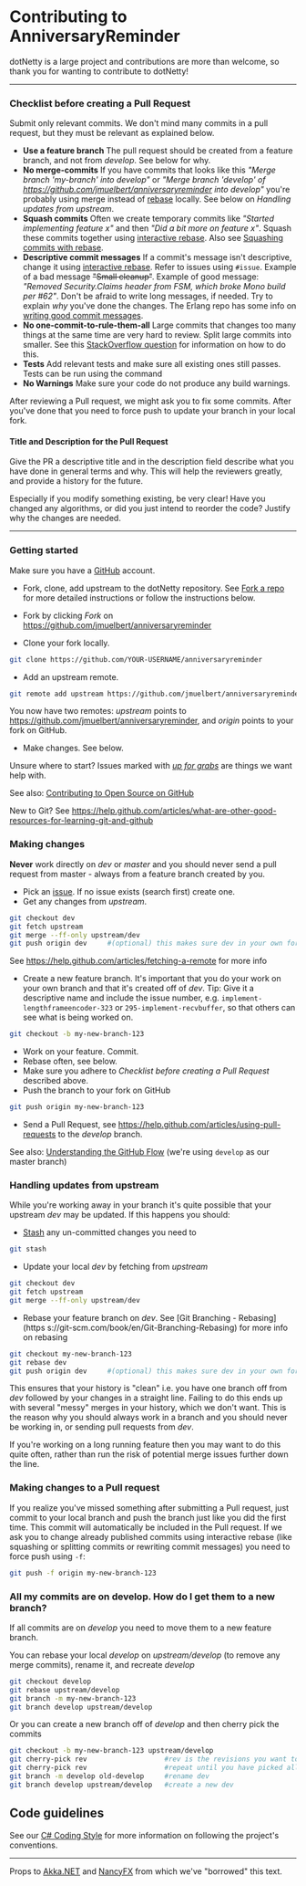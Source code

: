 # Contributing to AnniversaryReminder

dotNetty is a large project and contributions are more than welcome, so thank you for wanting to
contribute to dotNetty!

---

### Checklist before creating a Pull Request

Submit only relevant commits. We don't mind many commits in a pull request, but they must be
relevant as explained below.

- **Use a feature branch** The pull request should be created from a feature branch, and not from
  _develop_. See below for why.
- **No merge-commits** If you have commits that looks like this _"Merge branch 'my-branch' into
  develop"_ or _"Merge branch 'develop' of <https://github.com/jmuelbert/anniversaryreminder> into
  develop"_ you're probably using merge instead of
  [rebase](https://help.github.com/articles/about-git-rebase) locally. See below on _Handling
  updates from upstream_.
- **Squash commits** Often we create temporary commits like _"Started implementing feature x"_ and
  then _"Did a bit more on feature x"_. Squash these commits together using
  [interactive rebase](https://help.github.com/articles/about-git-rebase). Also see
  [Squashing commits with rebase](https://gitready.com/advanced/2009/02/10/squashing-commits-with-rebase.html).
- **Descriptive commit messages** If a commit's message isn't descriptive, change it using
  [interactive rebase](https://help.github.com/articles/about-git-rebase). Refer to issues using
  `#issue`. Example of a bad message ~~"Small cleanup"~~. Example of good message: _"Removed
  Security.Claims header from FSM, which broke Mono build per #62"_. Don't be afraid to write long
  messages, if needed. Try to explain _why_ you've done the changes. The Erlang repo has some info
  on
  [writing good commit messages](https://github.com/erlang/otp/wiki/Writing-good-commit-messages).
- **No one-commit-to-rule-them-all** Large commits that changes too many things at the same time are
  very hard to review. Split large commits into smaller. See this
  [StackOverflow question](https://stackoverflow.com/questions/6217156/break-a-previous-commit-into-multiple-commits)
  for information on how to do this.
- **Tests** Add relevant tests and make sure all existing ones still passes. Tests can be run using
  the command
- **No Warnings** Make sure your code do not produce any build warnings.

After reviewing a Pull request, we might ask you to fix some commits. After you've done that you
need to force push to update your branch in your local fork.

#### Title and Description for the Pull Request

Give the PR a descriptive title and in the description field describe what you have done in general
terms and why. This will help the reviewers greatly, and provide a history for the future.

Especially if you modify something existing, be very clear! Have you changed any algorithms, or did
you just intend to reorder the code? Justify why the changes are needed.

---

### Getting started

Make sure you have a [GitHub](https://github.com/) account.

- Fork, clone, add upstream to the dotNetty repository. See
  [Fork a repo](https://help.github.com/articles/fork-a-repo) for more detailed instructions or
  follow the instructions below.

- Fork by clicking _Fork_ on <https://github.com/jmuelbert/anniversaryreminder>
- Clone your fork locally.

```bash
git clone https://github.com/YOUR-USERNAME/anniversaryreminder
```

- Add an upstream remote.

```bash
git remote add upstream https://github.com/jmuelbert/anniversaryreminder
```

You now have two remotes: _upstream_ points to <https://github.com/jmuelbert/anniversaryreminder>,
and _origin_ points to your fork on GitHub.

- Make changes. See below.

Unsure where to start? Issues marked with
[_up for grabs_](https://github.com/jmuelbert/anniversaryreminder/labels/up%20for%20grabs) are
things we want help with.

See also:
[Contributing to Open Source on GitHub](https://guides.github.com/activities/contributing-to-open-source/)

New to Git? See
<https://help.github.com/articles/what-are-other-good-resources-for-learning-git-and-github>

### Making changes

**Never** work directly on _dev_ or _master_ and you should never send a pull request from master -
always from a feature branch created by you.

- Pick an [issue](https://github.com/jmuelbert/anniversaryreminder/issues). If no issue exists
  (search first) create one.
- Get any changes from _upstream_.

```bash
git checkout dev
git fetch upstream
git merge --ff-only upstream/dev
git push origin dev     #(optional) this makes sure dev in your own fork on GitHub is up to date
```

See <https://help.github.com/articles/fetching-a-remote> for more info

- Create a new feature branch. It's important that you do your work on your own branch and that it's
  created off of _dev_. Tip: Give it a descriptive name and include the issue number, e.g.
  `implement-lengthframeencoder-323` or `295-implement-recvbuffer`, so that others can see what is
  being worked on.

```bash
git checkout -b my-new-branch-123
```

- Work on your feature. Commit.
- Rebase often, see below.
- Make sure you adhere to _Checklist before creating a Pull Request_ described above.
- Push the branch to your fork on GitHub

```bash
git push origin my-new-branch-123
```

- Send a Pull Request, see <https://help.github.com/articles/using-pull-requests> to the _develop_
  branch.

See also: [Understanding the GitHub Flow](https://guides.github.com/introduction/flow/) (we're using
`develop` as our master branch)

### Handling updates from upstream

While you're working away in your branch it's quite possible that your upstream _dev_ may be
updated. If this happens you should:

- [Stash](https://git-scm.com/book/en/Git-Tools-Stashing) any un-committed changes you need to

```bash
git stash
```

- Update your local _dev_ by fetching from _upstream_

```bash
git checkout dev
git fetch upstream
git merge --ff-only upstream/dev
```

- Rebase your feature branch on _dev_. See
  [Git Branching - Rebasing](https s://git-scm.com/book/en/Git-Branching-Rebasing) for more info on
  rebasing

```bash
git checkout my-new-branch-123
git rebase dev
git push origin dev     #(optional) this makes sure dev in your own fork on GitHub is up to date
```

This ensures that your history is "clean" i.e. you have one branch off from _dev_ followed by your
changes in a straight line. Failing to do this ends up with several "messy" merges in your history,
which we don't want. This is the reason why you should always work in a branch and you should never
be working in, or sending pull requests from _dev_.

If you're working on a long running feature then you may want to do this quite often, rather than
run the risk of potential merge issues further down the line.

### Making changes to a Pull request

If you realize you've missed something after submitting a Pull request, just commit to your local
branch and push the branch just like you did the first time. This commit will automatically be
included in the Pull request. If we ask you to change already published commits using interactive
rebase (like squashing or splitting commits or rewriting commit messages) you need to force push
using `-f`:

```bash
git push -f origin my-new-branch-123
```

### All my commits are on develop. How do I get them to a new branch?

If all commits are on _develop_ you need to move them to a new feature branch.

You can rebase your local _develop_ on _upstream/develop_ (to remove any merge commits), rename it,
and recreate _develop_

```bash
git checkout develop
git rebase upstream/develop
git branch -m my-new-branch-123
git branch develop upstream/develop
```

Or you can create a new branch off of _develop_ and then cherry pick the commits

```bash
git checkout -b my-new-branch-123 upstream/develop
git cherry-pick rev                   #rev is the revisions you want to pick
git cherry-pick rev                   #repeat until you have picked all commits
git branch -m develop old-develop     #rename dev
git branch develop upstream/develop   #create a new dev
```

## Code guidelines

See our
[C# Coding Style](https://github.com/dotnet/runtime/blob/main/docs/coding-guidelines/coding-style.md)
for more information on following the project's conventions.

---

Props to [Akka.NET](http://getakka.net/) and [NancyFX](https://github.com/NancyFx/Nancy) from which
we've "borrowed" this text.
